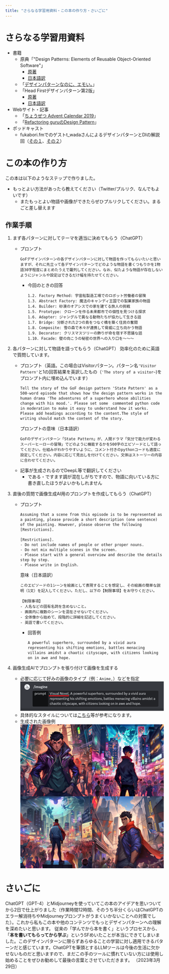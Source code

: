 ```yaml
---
title: "さらなる学習用資料・この本の作り方・さいごに"
---
```


# さらなる学習用資料
- 書籍
  - 原典「"Design Patterns: Elements of Reusable Object-Oriented Software"」
    - [原著](https://learning.oreilly.com/library/view/design-patterns-elements/0201633612/) 
    - [日本語訳](https://www.amazon.co.jp/%E3%82%AA%E3%83%96%E3%82%B8%E3%82%A7%E3%82%AF%E3%83%88%E6%8C%87%E5%90%91%E3%81%AB%E3%81%8A%E3%81%91%E3%82%8B%E5%86%8D%E5%88%A9%E7%94%A8%E3%81%AE%E3%81%9F%E3%82%81%E3%81%AE%E3%83%87%E3%82%B6%E3%82%A4%E3%83%B3%E3%83%91%E3%82%BF%E3%83%BC%E3%83%B3-%E3%82%A8%E3%83%AA%E3%83%83%E3%82%AF-%E3%82%AC%E3%83%B3%E3%83%9E/dp/4797311126)
  - 「[デザインパターンなのに、エモい。](https://booth.pm/ja/items/1044161)」
  - 「Head Firstデザインパターン第2版」
    - [原著](https://learning.oreilly.com/library/view/head-first-design/9781492077992/)
    - [日本語訳](https://www.oreilly.co.jp/books/9784873119762/)
- Webサイト・記事
  - 「[ちょうぜつ Advent Calendar 2019](https://qiita.com/advent-calendar/2019/memory-chan)」
  - 「[Refactoring guruのDesign Pattern](https://refactoring.guru/design-patterns)」
- ポッドキャスト
  - fukabori.fmでのゲストt_wadaさんによるデザインパターンとDIの解説回（[その１](https://fukabori.fm/episode/48)、[その２](https://fukabori.fm/episode/49)）

# この本の作り方
この本は以下のようなステップで作りました。
- もっとよい方法があったら教えてください（Twitter/プルリク、なんでもよいです）
  - またもっとよい物語や画像ができたらぜひプルリクしてください。まるごと差し替えます
## 作業手順
1. まず各パターンに対してテーマを適当に決めてもらう（ChatGPT）
      - プロンプト
        ```
        GoFデザインパターンの各デザインパターンに対して物語を作ってもらいたいと思いますが、それに先立って各デザインパターンでどのような物語を書くつもりかを1物語30字程度にまとめたうえで羅列してください。なお、似たような物語が存在しないようにジャンルや設定はできるだけ幅を持たせてください。
        ```
        - 今回のときの回答
          ```
          1.2. Factory Method: 宇宙船製造工場でのロボット労働者の冒険
          1.3. Abstract Factory: 魔法のキャンディ王国での製菓家族の物語
          1.4. Builder: 砂漠のオアシスでの家を建てる旅人の挑戦
          1.5. Prototype: クローンを作る未来都市での個性を見つける探求
          1.6. Adapter: ジャングルで異なる動物たちが協力して生きる話
          1.7. Bridge: 分断された2つの島をつなぐ橋を築く住民の奮闘
          1.8. Composite: 雪の森で木々が連携して脅威に立ち向かう物語
          1.9. Decorator: クリスマスツリーの飾りが命を宿す不思議な話
          1.10. Facade: 壁の向こうの秘密の世界への入り口を～～～
          ```

2. 各パターンに対して物語を語ってもらう（ChatGPT）
    効率化のために英語で質問しています。

    - プロンプト（英語。この場合はVisitorパターン。パターン名`'Visitor Pattern'`と1の回答結果を英訳したもの（`'The story of a visitor~`)をプロンプト内に埋め込んでいます）
      ```
      Tell the story of the GoF design pattern 'State Pattern' as a 500-word episode that shows how the design pattern works in the human drama 'The adventures of a superhero whose abilities change with his mood.'. Please set some  commented python code in moderation to make it easy to understand how it works. Please add headings according to the content.The style of writing should match the content of the story.
      ```
      プロンプトの意味（日本語訳）
      ```
      GoFのデザインパターン「State Pattern」が、人間ドラマ「気分で能力が変わるスーパーヒーローの冒険」でどのように機能するかを500字のエピソードとして語ってください。仕組みがわかりやすいように、コメント付きのpythonコードも適度に設定してください。内容に応じて見出しを付けてください。文体はストーリーの内容に合わせてください。
      ```
    - 記事が生成されるのでDeepL等で翻訳してください
      - である・ですます調が混在しがちですので、物語に向いている方に書き直したほうがよいかもしれません

3. 直後の質問で画像生成AI用のプロンプトを作成してもらう（ChatGPT）
      - プロンプト
        ```
        Assuming that a scene from this episode is to be represented as a painting, please provide a short description (one sentence) of the painting. However, please observe the following [Restrictions].

        [Restrictions].
        - Do not include names of people or other proper nouns.
        - Do not mix multiple scenes in the screen.
        - Please start with a general overview and describe the details step by step.
        - Please write in English.
        ```
        意味（日本語訳）
        ```
        このエピソードの1シーンを絵画として表現することを想定し、その絵画の簡単な説明（1文）を記入してください。ただし、以下の【制限事項】をお守りください。

        【制限事項】
        - 人名などの固有名詞を含めないこと。
        - 画面内に複数のシーンを混在させないでください。
        - 全体像から始めて、段階的に詳細を記述してください。
        - 英語で書いてください。
        ```

        - 回答例
          ```
          A powerful superhero, surrounded by a vivid aura representing his shifting emotions, battles menacing villains amidst a chaotic cityscape, with citizens looking on in awe and hope.
          ```

4. 画像生成AIでプロンプトを張り付けて画像を生成する
    - 必要に応じて好みの画像のタイプ（例：`Anime,`）などを指定
    ![](/images/20230327_gof/2023-03-29-15-13-54.png)
    - 具体的なスタイルについては[こちら](https://github.com/willwulfken/MidJourney-Styles-and-Keywords-Reference)等が参考になります。
    - 生成された画像例
      ![](/images/20230327_gof/howto_image_result.jpg)

# さいごに
ChatGPT（GPT-4）とMidjourneyを使っていてこの本のアイデアを思いついてから2日で仕上がりました（作業時間12時間、そのうち半分くらいはChatGPTのエラー解消待ちやMidjourneyプロンプトがうまくいかないことへの対策でした）。これから私もこの本や他のコンテンツでもっとデザインパターンへの理解を深めたいと思います。
従来の「学んでから本を書く」というプロセスから、「**本を書いてもらってから学ぶ**」というSFめいたことが本当にできてしまいました。このデザインパターンに限らずあらゆることの学習に対し適用できるパターンだと感じています。ChatGPTを筆頭とするLLMツールは今後の生活に欠かせないものだと思いますので、まだこの手のツールに慣れていない方には使用し始めることをぜひお勧めして最後の言葉とさせていただきます。
（2023年3月29日）